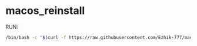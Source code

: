 # macos_reinstall
RUN: 
```bash
/bin/bash -c "$(curl -f https://raw.githubusercontent.com/Ezhik-777/macos_reinstall/main/mac_OS.sh)"
```
